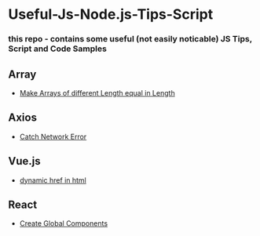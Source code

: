 # Useful-Js-Node.js-Tips-Script
### this repo - contains some useful (not easily noticable) JS Tips, Script and Code Samples 

## Array

* [Make Arrays of different Length equal in Length](https://github.com/vwedesam/Useful-Js-Node.js-Tips-Script/blob/main/Js/make%20Arrays%20of%20different%20Length%20equal%20in%20Length.md)

## Axios
* [Catch Network Error ](https://github.com/vwedesam/Useful-Js-Node.js-Tips-Script/blob/main/Axios/Catch%20Network%20Error.md)


## Vue.js
* [dynamic href in html](https://github.com/vwedesam/Useful-Js-Node.js-Tips-Script/blob/main/Vue/dynamic%20href%20in%20html.md)

## React
* [Create Global Components](https://github.com/vwedesam/Useful-Js-Node.js-Tips-Script/blob/main/React/Register,%20Create%20and%20Use%20a%20Global%20Components.md)


